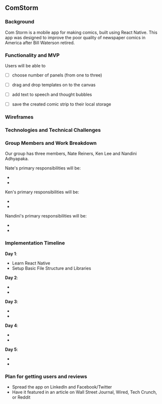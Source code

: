 ## ComStorm

### Background

Com Storm is a mobile app for making comics, built using React Native. This app was designed to improve the poor quality of newspaper comics in America after Bill Waterson retired.

### Functionality and MVP

Users will be able to

- [ ] choose number of panels (from one to three)
- [ ] drag and drop templates on to the canvas
- [ ] add text to speech and thought bubbles
- [ ] save the created comic strip to their local storage


### Wireframes

### Technologies and Technical Challenges

### Group Members and Work Breakdown

Our group has three members, Nate Reiners, Ken Lee and Nandini Adhyapaka.

Nate's primary responsibilities will be:

-
-

Ken's primary responsibilities will be:

-
-

Nandini's primary responsibilities will be:

-
-

### Implementation Timeline

**Day 1**:

- Learn React Native
- Setup Basic File Structure and Libraries

**Day 2**:

-
-

**Day 3**:

-
-

**Day 4**:

-
-

**Day 5**:

-
-

### Plan for getting users and reviews

- Spread the app on LinkedIn and Facebook/Twitter
- Have it featured in an article on Wall Street Journal, Wired, Tech Crunch, or Reddit
